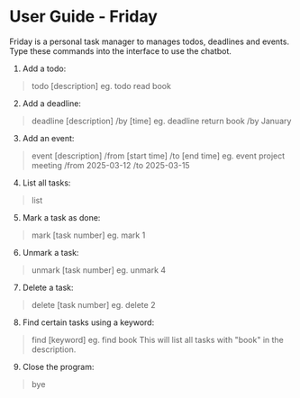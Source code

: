 # User Guide - Friday

Friday is a personal task manager to manages todos, deadlines and events.
Type these commands into the interface to use the chatbot.

1. Add a todo:
> todo [description]
eg. todo read book

2. Add a deadline:
> deadline [description] /by [time]
eg. deadline return book /by January

3. Add an event:
> event [description] /from [start time] /to [end time]
eg. event project meeting /from 2025-03-12 /to 2025-03-15

4. List all tasks:
> list

5. Mark a task as done:
> mark [task number]
eg. mark 1

6. Unmark a task:
> unmark [task number]
eg. unmark 4

7. Delete a task:
> delete [task number]
eg. delete 2

8. Find certain tasks using a keyword:
> find [keyword]
eg. find book
This will list all tasks with "book" in the description.

9. Close the program:
> bye

